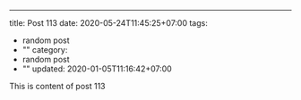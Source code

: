 ---
title: Post 113
date: 2020-05-24T11:45:25+07:00
tags:
  - random post
  - ""
category:
  - random post
  - ""
updated: 2020-01-05T11:16:42+07:00

This is content of post 113